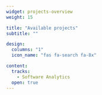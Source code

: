 ```yaml
---
widget: projects-overview
weight: 15

title: "Available projects"
subtitle: ""

design:
  columns: "1"
  icon_name: "fas fa-search fa-8x"

content:
  tracks:
    - Software Analytics
  open: true
---
```

